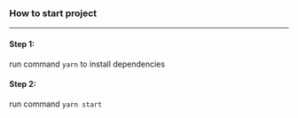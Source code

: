### How to start project
***
#### Step 1:
run command `yarn` to install dependencies
#### Step 2:
run command `yarn start`
